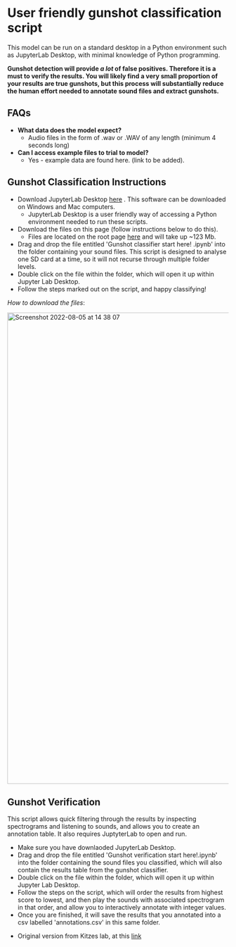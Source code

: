 # User friendly gunshot classification script

 This model can be run on a standard desktop in a Python environment such as JupyterLab Desktop, with minimal knowledge of Python programming.
 
**Gunshot detection will provide *a lot* of false positives. Therefore it is a must to verify the results. You will likely find a very small proportion of your results are true gunshots, but this process will substantially reduce the human effort needed to annotate sound files and extract gunshots.**

## FAQs ##
* **What data does the model expect?**
  * Audio files in the form of .wav or .WAV of any length (minimum 4 seconds long)
* **Can I access example files to trial to model?**
  * Yes - example data are found here. (link to be added).

## Gunshot Classification Instructions ##

* Download JupyterLab Desktop [here](https://github.com/jupyterlab/jupyterlab-desktop#download) . This software can be downloaded on Windows and Mac computers.
  * JupyterLab Desktop is a user friendly way of accessing a Python environment needed to run these scripts.
* Download the files on this page (follow instructions below to do this).
  * Files are located on the root page [here](https://github.com/lydiakatsis/tropical_forest_gunshot_classifier) and will take up ~123 Mb.
* Drag and drop the file entitled 'Gunshot classifier start here! .ipynb' into the folder containing your sound files. This script is designed to analyse one SD card at a time, so it will not recurse through multiple folder levels. 
* Double click on the file within the folder, which will open it up within Jupyter Lab Desktop.
* Follow the steps marked out on the script, and happy classifying!
 
 
*How to download the files*:

<img width="1071" alt="Screenshot 2022-08-05 at 14 38 07" src="https://user-images.githubusercontent.com/72734966/183140838-9dae6da6-0780-4768-a9fb-900c3310bed9.png">

## Gunshot Verification ##
This script allows quick filtering through the results by inspecting spectrograms and listening to sounds, and allows you to create an annotation table. It also requires JuptyterLab to open and run. 

* Make sure you have downlaoded JupyterLab Desktop.
* Drag and drop the file entitled 'Gunshot verification start here!.ipynb' into the folder containing the sound files you classified, which will also contain the results table from the gunshot classifier.
* Double click on the file within the folder, which will open it up within Jupyter Lab Desktop.
* Follow the steps on the script, which will order the results from highest score to lowest, and then play the sounds with associated spectrogram in that order, and allow you to interactively annotate with integer values.
* Once you are finished, it will save the results that you annotated into a csv labelled 'annotations.csv' in this same folder.

- Original version from Kitzes lab, at this [link](https://github.com/kitzeslab/bioacoustics-cookbook/blob/main/top-down-listening.ipynb)
